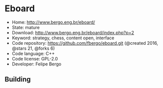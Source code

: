 # Eboard

- Home: http://www.bergo.eng.br/eboard/
- State: mature
- Download: http://www.bergo.eng.br/eboard/index.php?p=2
- Keyword: strategy, chess, content open, interface
- Code repository: https://github.com/fbergo/eboard.git (@created 2016, @stars 21, @forks 6)
- Code language: C++
- Code license: GPL-2.0
- Developer: Felipe Bergo

## Building
